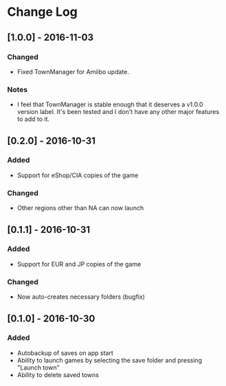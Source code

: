 # Change Log

## [1.0.0] - 2016-11-03
### Changed
- Fixed TownManager for Amiibo update.
### Notes
- I feel that TownManager is stable enough that it deserves a v1.0.0 version label. It's been tested and I don't have any other major features to add to it.

## [0.2.0] - 2016-10-31
### Added
- Support for eShop/CIA copies of the game

### Changed
- Other regions other than NA can now launch

## [0.1.1] - 2016-10-31
### Added
- Support for EUR and JP copies of the game

### Changed
- Now auto-creates necessary folders (bugfix)

## [0.1.0] - 2016-10-30
### Added
- Autobackup of saves on app start
- Ability to launch games by selecting the save folder and pressing "Launch town"
- Ability to delete saved towns
